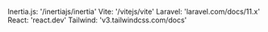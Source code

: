 Inertia.js: '/inertiajs/inertia'
Vite: '/vitejs/vite'
Laravel: 'laravel.com/docs/11.x'
React: 'react.dev'
Tailwind: 'v3.tailwindcss.com/docs'